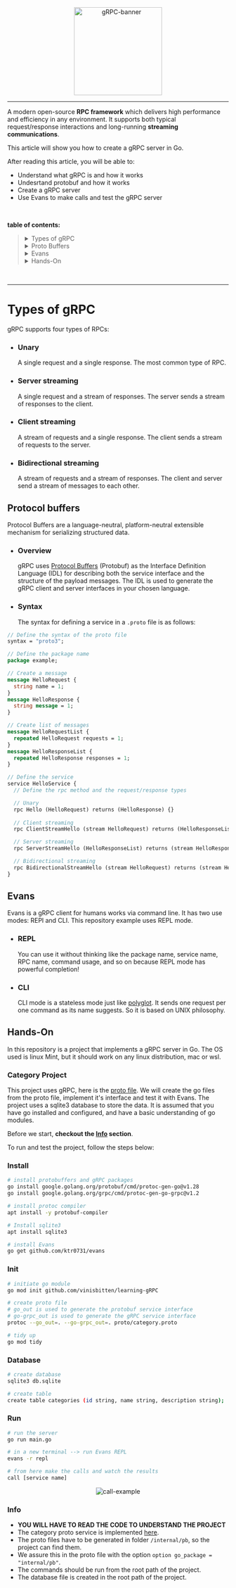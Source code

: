 <div align="center">
    <img alt="gRPC-banner" src="src/grpc-banner.png" height="200"/>
</div>

---

A modern open-source **RPC framework** which delivers high performance and efficiency in any environment. It supports both typical request/response interactions and long-running **streaming communications**.

This article will show you how to create a gRPC server in Go.

After reading this article, you will be able to:

* Understand what gRPC is and how it works
* Undesrtand protobuf and how it works
* Create a gRPC server
* Use Evans to make calls and test the gRPC server

<br>

**table of contents:**

> <details>
>
> <summary>Types of gRPC</summary>
>
>* [Unary](#Unary)
>* [Server streaming](#Server-streaming)
>* [Client streaming](#Client-streaming)
>* [Bidirectional streaming](#Bidirectional-streaming)
>
> </details>
>
> <details>
>
> <summary>Proto Buffers</summary>
>
>* [Overview](#Overview)
>* [Syntax](#Syntax)
>
> </details>
>
> <details>
>
> <summary>Evans</summary>
>
>* [REPL mode](#REPL)
>* [CLI mode](#CLI)
>
> </details>
>
> <details>
>
> <summary>Hands-On</summary>
>
>* [Category Project](#Category-Project)
>   * [Install](#Install)
>   * [Init](#Init)
>   * [Database](#Database)
>   * [Run](#Run)
>   * [Info](#Info)

<br>

---

# Types of gRPC

gRPC supports four types of RPCs:

* <h3 id="Unary">Unary</h3>

    A single request and a single response. The most common type of RPC.

* <h3 id="Server-streaming">Server streaming</h3>

    A single request and a stream of responses. The server sends a stream of responses to the client.

* <h3 id="Client-streaming">Client streaming</h3>

    A stream of requests and a single response. The client sends a stream of requests to the server.

* <h3 id="Bidirectional-streaming">Bidirectional streaming</h3>

    A stream of requests and a stream of responses. The client and server send a stream of messages to each other.

## Protocol buffers

Protocol Buffers are a language-neutral, platform-neutral extensible mechanism for serializing structured data.

* <h3 id="Overview">Overview</h3>

    gRPC uses [Protocol Buffers](https://developers.google.com/protocol-buffers) (Protobuf) as the Interface Definition Language (IDL) for describing both the service interface and the structure of the payload messages. The IDL is used to generate the gRPC client and server interfaces in your chosen language.

* <h3 id="syntax">Syntax</h3>

    The syntax for defining a service in a `.proto` file is as follows:

```proto
// Define the syntax of the proto file
syntax = "proto3";

// Define the package name
package example;

// Create a message
message HelloRequest {
  string name = 1;
}
message HelloResponse {
  string message = 1;
}

// Create list of messages
message HelloRequestList {
  repeated HelloRequest requests = 1;
}
message HelloResponseList {
  repeated HelloResponse responses = 1;
}

// Define the service
service HelloService {
  // Define the rpc method and the request/response types

  // Unary
  rpc Hello (HelloRequest) returns (HelloResponse) {}
  
  // Client streaming
  rpc ClientStreamHello (stream HelloRequest) returns (HelloResponseList) {}

  // Server streaming
  rpc ServerStreamHello (HelloResponseList) returns (stream HelloResponse) {}

  // Bidirectional streaming
  rpc BidirectionalStreamHello (stream HelloRequest) returns (stream HelloResponse) {}
}
```

## Evans

Evans is a gRPC client for humans works via command line. It has two use modes: REPl and CLI. This repository example uses REPL mode.

* <h3 id="REPL">REPL</h3>

    You can use it without thinking like the package name, service name, RPC name, command usage, and so on because REPL mode has powerful completion!

* <h3 id="CLI">CLI</h3>

    CLI mode is a stateless mode just like [polyglot](https://github.com/grpc-ecosystem/polyglot). It sends one request per one command as its name suggests. So it is based on UNIX philosophy.

## Hands-On

In this repository is a project that implements a gRPC server in Go. The OS used is linux Mint, but it should work on any linux distribution, mac or wsl.

<h3 id="Category-Project">Category Project</h3>

This project uses gRPC, here is the [proto file](/proto/category.proto). We will create the go files from the proto file, implement it's interface and test it with Evans. The project uses a sqlite3 database to store the data.
It is assumed that you have go installed and configured, and have a basic understanding of go modules.

Before we start, **checkout the [Info](#Info) section**.

To run and test the project, follow the steps below:

<h3 id="Install">Install</h3>

```bash
# install protobuffers and gRPC packages
go install google.golang.org/protobuf/cmd/protoc-gen-go@v1.28
go install google.golang.org/grpc/cmd/protoc-gen-go-grpc@v1.2

# install protoc compiler
apt install -y protobuf-compiler

# Install sqlite3
apt install sqlite3

# install Evans 
go get github.com/ktr0731/evans
```

<h3 id="Init">Init</h3>

```bash
# initiate go module
go mod init github.com/vinisbitten/learning-gRPC

# create proto file
# go_out is used to generate the protobuf service interface
# go-grpc_out is used to generate the gRPC service interface
protoc --go_out=. --go-grpc_out=. proto/category.proto

# tidy up
go mod tidy
```

<h3 id="Database">Database</h3>

```bash
# create database
sqlite3 db.sqlite

# create table
create table categories (id string, name string, description string);
```

<h3 id="Run">Run</h3>

```bash
# run the server
go run main.go

# in a new terminal --> run Evans REPL
evans -r repl

# from here make the calls and watch the results
call [service name]
```

<div align="center">
    <img alt="call-example" src="src/call-example.png"/>
</div>

<h3 id="info">Info</h3>

* **YOU WILL HAVE TO READ THE CODE TO UNDERSTAND THE PROJECT**
* The category proto service is implemented [here](/internal/server/category.go).
* The proto files have to be generated in folder ```/internal/pb```, so the project can find them.
* We assure this in the proto file with the option ```option go_package = "internal/pb"```.
* The commands should be run from the root path of the project.
* The database file is created in the root path of the project.
